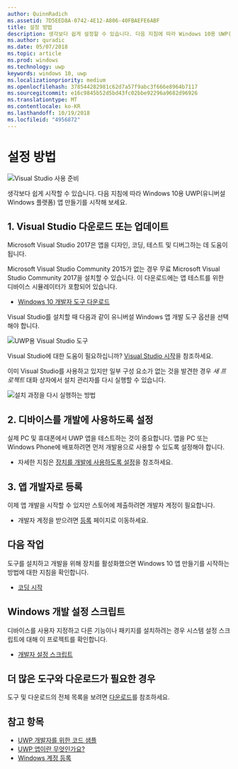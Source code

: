 ```yaml
---
author: QuinnRadich
ms.assetid: 7D5EED8A-0742-4E12-A806-40FBAEFE6ABF
title: 설정 방법
description: 생각보다 쉽게 설정할 수 있습니다. 다음 지침에 따라 Windows 10용 UWP(유니버설 Windows 플랫폼) 앱 만들기를 시작해 보세요.
ms.author: quradic
ms.date: 05/07/2018
ms.topic: article
ms.prod: windows
ms.technology: uwp
keywords: windows 10, uwp
ms.localizationpriority: medium
ms.openlocfilehash: 378544282981c62d7a57f9abc3f666e8964b7117
ms.sourcegitcommit: e16c9845b52d5bd43fc02bbe92296a9682d96926
ms.translationtype: MT
ms.contentlocale: ko-KR
ms.lasthandoff: 10/19/2018
ms.locfileid: "4956872"
---
```

# <a name="get-set-up"></a>설정 방법

![Visual Studio 사용 준비](images/VisualStudio2017Hero_ImageXL-LG.png)

생각보다 쉽게 시작할 수 있습니다. 다음 지침에 따라 Windows 10용 UWP(유니버설 Windows 플랫폼) 앱 만들기를 시작해 보세요.

## <a name="1-download-or-update-visual-studio"></a>1. Visual Studio 다운로드 또는 업데이트

Microsoft Visual Studio 2017은 앱을 디자인, 코딩, 테스트 및 디버그하는 데 도움이 됩니다.

Microsoft Visual Studio Community 2015가 없는 경우 무료 Microsoft Visual Studio Community 2017을 설치할 수 있습니다. 이 다운로드에는 앱 테스트를 위한 디바이스 시뮬레이터가 포함되어 있습니다.

-   [Windows 10 개발자 도구 다운로드](https://go.microsoft.com/fwlink/p/?LinkID=534189)

Visual Studio를 설치할 때 다음과 같이 유니버설 Windows 앱 개발 도구 옵션을 선택해야 합니다.

![UWP용 Visual Studio 도구](images/vs-2017-community-setup.png)

Visual Studio에 대한 도움이 필요하십니까? [Visual Studio 시작](https://www.visualstudio.com/vs/getting-started)을 참조하세요.

이미 Visual Studio를 사용하고 있지만 일부 구성 요소가 없는 것을 발견한 경우 *새 프로젝트* 대화 상자에서 설치 관리자를 다시 실행할 수 있습니다.

   ![설치 과정을 다시 실행하는 방법](images/win10-cs-install.png)


## <a name="2-enable-your-device-for-development"></a>2. 디바이스를 개발에 사용하도록 설정

실제 PC 및 휴대폰에서 UWP 앱을 테스트하는 것이 중요합니다. 앱을 PC 또는 Windows Phone에 배포하려면 먼저 개발용으로 사용할 수 있도록 설정해야 합니다.

-   자세한 지침은 [장치를 개발에 사용하도록 설정](enable-your-device-for-development.md)을 참조하세요.

## <a name="3-register-as-an-app-developer"></a>3. 앱 개발자로 등록

이제 앱 개발을 시작할 수 있지만 스토어에 제출하려면 개발자 계정이 필요합니다.

-   개발자 계정을 받으려면 [등록](sign-up.md) 페이지로 이동하세요.

## <a name="whats-next"></a>다음 작업

도구를 설치하고 개발을 위해 장치를 활성화했으면 Windows 10 앱 만들기를 시작하는 방법에 대한 지침을 확인합니다.

-   [코딩 시작](create-uwp-apps.md)

## <a name="windows-development-setup-scripts"></a>Windows 개발 설정 스크립트

디바이스를 사용자 지정하고 다른 기능이나 패키지를 설치하려는 경우 시스템 설정 스크립트에 대해 이 프로젝트를 확인합니다.

- [개발자 설정 스크립트](https://github.com/Microsoft/windows-dev-box-setup-scripts)

## <a name="want-more-tools-and-downloads"></a>더 많은 도구와 다운로드가 필요한 경우

도구 및 다운로드의 전체 목록을 보려면 [다운로드](http://go.microsoft.com/fwlink/p/?linkid=285935)를 참조하세요.

## <a name="see-also"></a>참고 항목

* [UWP 개발자를 위한 코드 샘플](https://developer.microsoft.com/windows/samples)
* [UWP 앱이란 무엇인가요?](universal-application-platform-guide.md)
* [Windows 계정 등록](sign-up.md)
